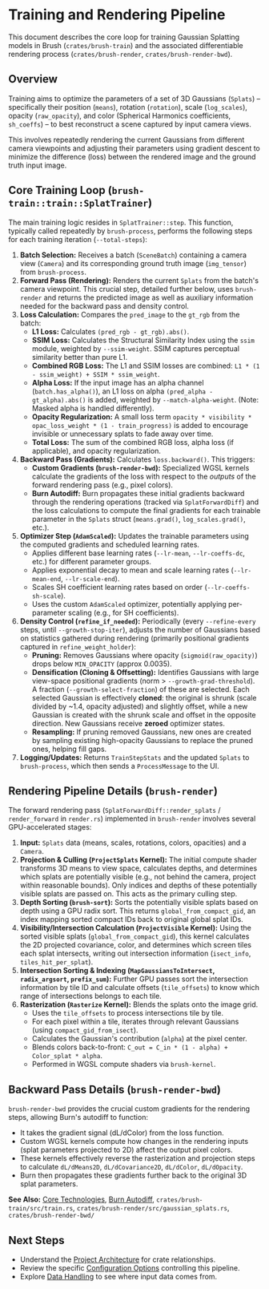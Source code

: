 # Training and Rendering Pipeline

This document describes the core loop for training Gaussian Splatting models in Brush (`crates/brush-train`) and the associated differentiable rendering process (`crates/brush-render`, `crates/brush-render-bwd`).

## Overview

Training aims to optimize the parameters of a set of 3D Gaussians (`Splats`) – specifically their position (`means`), rotation (`rotation`), scale (`log_scales`), opacity (`raw_opacity`), and color (Spherical Harmonics coefficients, `sh_coeffs`) – to best reconstruct a scene captured by input camera views.

This involves repeatedly rendering the current Gaussians from different camera viewpoints and adjusting their parameters using gradient descent to minimize the difference (loss) between the rendered image and the ground truth input image.

## Core Training Loop (`brush-train::train::SplatTrainer`)

The main training logic resides in `SplatTrainer::step`. This function, typically called repeatedly by `brush-process`, performs the following steps for each training iteration (`--total-steps`):

1.  **Batch Selection:** Receives a batch (`SceneBatch`) containing a camera view (`Camera`) and its corresponding ground truth image (`img_tensor`) from `brush-process`.
2.  **Forward Pass (Rendering):** Renders the current `Splats` from the batch's camera viewpoint. This crucial step, detailed further below, uses `brush-render` and returns the predicted image as well as auxiliary information needed for the backward pass and density control.
3.  **Loss Calculation:** Compares the `pred_image` to the `gt_rgb` from the batch:
    *   **L1 Loss:** Calculates `(pred_rgb - gt_rgb).abs()`.
    *   **SSIM Loss:** Calculates the Structural Similarity Index using the `ssim` module, weighted by `--ssim-weight`. SSIM captures perceptual similarity better than pure L1.
    *   **Combined RGB Loss:** The L1 and SSIM losses are combined: `L1 * (1 - ssim_weight) + SSIM * ssim_weight`.
    *   **Alpha Loss:** If the input image has an alpha channel (`batch.has_alpha()`), an L1 loss on alpha `(pred_alpha - gt_alpha).abs()` is added, weighted by `--match-alpha-weight`. (Note: Masked alpha is handled differently).
    *   **Opacity Regularization:** A small loss term `opacity * visibility * opac_loss_weight * (1 - train_progress)` is added to encourage invisible or unnecessary splats to fade away over time.
    *   **Total Loss:** The sum of the combined RGB loss, alpha loss (if applicable), and opacity regularization.
4.  **Backward Pass (Gradients):** Calculates `loss.backward()`. This triggers:
    *   **Custom Gradients (`brush-render-bwd`):** Specialized WGSL kernels calculate the gradients of the loss with respect to the *outputs* of the forward rendering pass (e.g., pixel colors).
    *   **Burn Autodiff:** Burn propagates these initial gradients backward through the rendering operations (tracked via `SplatForwardDiff`) and the loss calculations to compute the final gradients for each trainable parameter in the `Splats` struct (`means.grad()`, `log_scales.grad()`, etc.).
5.  **Optimizer Step (`AdamScaled`):** Updates the trainable parameters using the computed gradients and scheduled learning rates.
    *   Applies different base learning rates (`--lr-mean`, `--lr-coeffs-dc`, etc.) for different parameter groups.
    *   Applies exponential decay to mean and scale learning rates (`--lr-mean-end`, `--lr-scale-end`).
    *   Scales SH coefficient learning rates based on order (`--lr-coeffs-sh-scale`).
    *   Uses the custom `AdamScaled` optimizer, potentially applying per-parameter scaling (e.g., for SH coefficients).
6.  **Density Control (`refine_if_needed`):** Periodically (every `--refine-every` steps, until `--growth-stop-iter`), adjusts the number of Gaussians based on statistics gathered during rendering (primarily positional gradients captured in `refine_weight_holder`):
    *   **Pruning:** Removes Gaussians where opacity (`sigmoid(raw_opacity)`) drops below `MIN_OPACITY` (approx 0.0035).
    *   **Densification (Cloning & Offsetting):** Identifies Gaussians with large view-space positional gradients (norm > `--growth-grad-threshold`). A fraction (`--growth-select-fraction`) of these are selected. Each selected Gaussian is effectively **cloned**: the original is shrunk (scale divided by ~1.4, opacity adjusted) and slightly offset, while a new Gaussian is created with the shrunk scale and offset in the opposite direction. New Gaussians receive **zeroed** optimizer states. <!-- Resolved: Cloning with offset; new splats get zeroed optimizer state -->
    *   **Resampling:** If pruning removed Gaussians, new ones are created by sampling existing high-opacity Gaussians to replace the pruned ones, helping fill gaps.
7.  **Logging/Updates:** Returns `TrainStepStats` and the updated `Splats` to `brush-process`, which then sends a `ProcessMessage` to the UI.

## Rendering Pipeline Details (`brush-render`)

The forward rendering pass (`SplatForwardDiff::render_splats` / `render_forward` in `render.rs`) implemented in `brush-render` involves several GPU-accelerated stages:

1.  **Input:** `Splats` data (means, scales, rotations, colors, opacities) and a `Camera`.
2.  **Projection & Culling (`ProjectSplats` Kernel):** The initial compute shader transforms 3D means to view space, calculates depths, and determines which splats are potentially visible (e.g., not behind the camera, project within reasonable bounds). Only indices and depths of these potentially visible splats are passed on. This acts as the primary culling step.
3.  **Depth Sorting (`brush-sort`):** Sorts the potentially visible splats based on depth using a GPU radix sort. This returns `global_from_compact_gid`, an index mapping sorted compact IDs back to original global splat IDs.
4.  **Visibility/Intersection Calculation (`ProjectVisible` Kernel):** Using the sorted visible splats (`global_from_compact_gid`), this kernel calculates the 2D projected covariance, color, and determines which screen tiles each splat intersects, writing out intersection information (`isect_info`, `tiles_hit_per_splat`).
5.  **Intersection Sorting & Indexing (`MapGaussiansToIntersect`, `radix_argsort`, `prefix_sum`):** Further GPU passes sort the intersection information by tile ID and calculate offsets (`tile_offsets`) to know which range of intersections belongs to each tile.
6.  **Rasterization (`Rasterize` Kernel):** Blends the splats onto the image grid.
    *   Uses the `tile_offsets` to process intersections tile by tile.
    *   For each pixel within a tile, iterates through relevant Gaussians (using `compact_gid_from_isect`).
    *   Calculates the Gaussian's contribution (`alpha`) at the pixel center.
    *   Blends colors back-to-front: `C_out = C_in * (1 - alpha) + Color_splat * alpha`.
    *   Performed in WGSL compute shaders via `brush-kernel`.

## Backward Pass Details (`brush-render-bwd`)

`brush-render-bwd` provides the crucial custom gradients for the rendering steps, allowing Burn's autodiff to function:

*   It takes the gradient signal (dL/dColor) from the loss function.
*   Custom WGSL kernels compute how changes in the rendering inputs (splat parameters projected to 2D) affect the output pixel colors.
*   These kernels effectively reverse the rasterization and projection steps to calculate `dL/dMeans2D`, `dL/dCovariance2D`, `dL/dColor`, `dL/dOpacity`.
*   Burn then propagates these gradients further back to the original 3D splat parameters.

**See Also:** [Core Technologies](./core-technologies.md), [Burn Autodiff](https://burn-rs.github.io/book/autodiff/introduction.html), `crates/brush-train/src/train.rs`, `crates/brush-render/src/gaussian_splats.rs`, `crates/brush-render-bwd/`

## Next Steps

*   Understand the [Project Architecture](./architecture.md) for crate relationships.
*   Review the specific [Configuration Options](../reference/config-options.md) controlling this pipeline.
*   Explore [Data Handling](./data-handling.md) to see where input data comes from. 